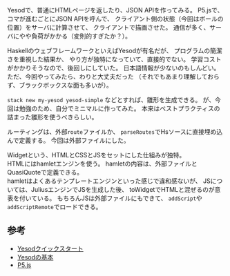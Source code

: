 Yesodで、普通にHTMLページを返したり、JSON APIを作ってみる。
P5.jsで、コマが進むごとにJSON APIを呼んで、
クライアント側の状態（今回はボールの位置）をサーバに計算させて、
クライアントで描画させた。
通信が多く、サーバにやや負荷がかかる（変則的すぎたか？）。

HaskellのウェブフレームワークといえばYesodが有名だが、
プログラムの簡潔さを重視した結果か、
やり方が独特になっていて、直接的でない。
学習コストがかかりそうなので、後回しにしていた。
日本語情報が少ないのもしんどい。
ただ、今回やってみたら、わりと大丈夫だった
（それでもあまり理解しておらず、ブラックボックスな面も多いが）。

`stack new my-yesod yesod-simple`
などとすれば、雛形を生成できる。
が、今回は勉強のため、自分でミニマルに作ってみた。
本来はベストプラクティスの詰まった雛形を使うべきらしい。

ルーティングは、外部`route`ファイルか、
`parseRoutes`でHsソースに直接埋め込んで定義する。
今回は外部ファイルにした。

Widgetという、HTMLとCSSとJSをセットにした仕組みが独特。  
HTMLにはhamletエンジンを使う。
hamletの内容は、外部ファイルとQuasiQuoteで定義できる。  
hamletはよくあるテンプレートエンジンといった感じで違和感ないが、
JSについては、JuliusエンジンでJSを生成した後、
toWidgetでHTMLと混ぜるのが意表を付いている。
もちろんJSは外部ファイルにもできて、
`addScript`や`addScriptRemote`でロードできる。

## 参考
- [Yesodクイックスタート](http://www.yesodweb.com/page/quickstart)
- [Yesodの基本](http://www.yesodweb.com/book/basics)
- [P5.js](https://p5js.org/reference/)

